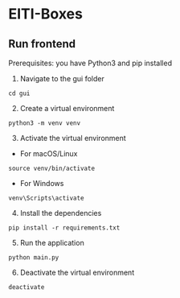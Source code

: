 # EITI-Boxes

## Run frontend

Prerequisites: you have Python3 and pip installed

1.  Navigate to the gui folder

```shell
cd gui
```

2. Create a virtual environment

```shell
python3 -m venv venv
```

3. Activate the virtual environment

* For macOS/Linux

```shell
source venv/bin/activate 
```
* For Windows

```shell
venv\Scripts\activate
```

4. Install the dependencies

```shell
pip install -r requirements.txt
```

5. Run the application

```shell
python main.py
```

6. Deactivate the virtual environment

```shell
deactivate
```